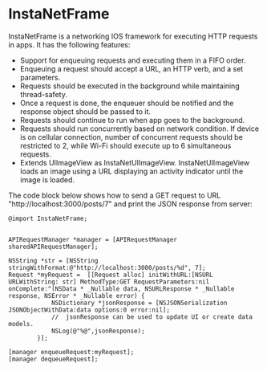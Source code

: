 # InstaNetFrame

InstaNetFrame is a networking IOS framework for executing HTTP requests in apps. It has the following features:

- Support for enqueuing requests and executing them in a FIFO order.
- Enqueuing a request should accept a URL, an HTTP verb, and a set parameters.
- Requests should be executed in the background while maintaining thread-safety.
- Once a request is done, the enqueuer should be notified and the response object should be passed to it.
- Requests should continue to run when app goes to the background.
- Requests should run concurrently based on network condition. If device is on cellular connection, number of concurrent requests should be restricted to 2, while Wi-Fi should execute up to 6 simultaneous requests.
- Extends UIImageView as InstaNetUIImageView. InstaNetUIImageView loads an image using a URL displaying an activity indicator until the image is loaded.


The code block below shows how to send a GET request to URL "http://localhost:3000/posts/7" and 
print the JSON response from server:
```
@import InstaNetFrame;


APIRequestManager *manager = [APIRequestManager sharedAPIRequestManager];

NSString *str = [NSString stringWithFormat:@"http://localhost:3000/posts/%d", 7];
Request *myRequest =  [[Request alloc] initWithURL:[NSURL URLWithString: str] MethodType:GET RequestParameters:nil onComplete:^(NSData * _Nullable data, NSURLResponse * _Nullable response, NSError * _Nullable error) {
            NSDictionary *jsonResponse = [NSJSONSerialization JSONObjectWithData:data options:0 error:nil];
            //  jsonResponse can be used to update UI or create data models.            
            NSLog(@"%@",jsonResponse);
        }];
        
[manager enqueueRequest:myRequest];
[manager dequeueRequest];
```



